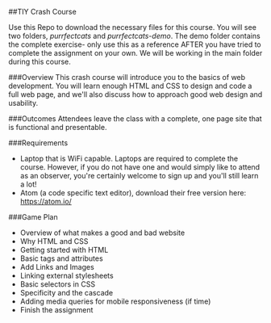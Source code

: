 ##TIY Crash Course

Use this Repo to download the necessary files for this course. You will see two folders, _purrfectcats_ and _purrfectcats-demo_. The demo folder contains the complete exercise- only use this as a reference AFTER you have tried to complete the assignment on your own. We will be working in the main folder during this course.

###Overview
This crash course will introduce you to the basics of web development. You will learn enough HTML and CSS to design and code a full web page, and we'll also discuss how to approach good web design and usability.

###Outcomes
Attendees leave the class with a complete, one page site that is functional and presentable.

###Requirements
- Laptop that is WiFi capable. Laptops are required to complete the course. However, if you do not have one and would simply like to attend as an observer, you're certainly welcome to sign up and you'll still learn a lot!
- Atom (a code specific text editor), download their free version here: https://atom.io/

###Game Plan
- Overview of what makes a good and bad website
- Why HTML and CSS
- Getting started with HTML
- Basic tags and attributes
- Add Links and Images
- Linking external stylesheets
- Basic selectors in CSS
- Specificity and the cascade
- Adding media queries for mobile responsiveness (if time)
- Finish the assignment
